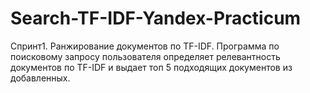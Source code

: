 # Search-TF-IDF-Yandex-Practicum
Спринт1. Ранжирование документов по TF-IDF. Программа по поисковому запросу пользователя определяет релевантность документов по TF-IDF и выдает топ 5 подходящих документов из добавленных.
